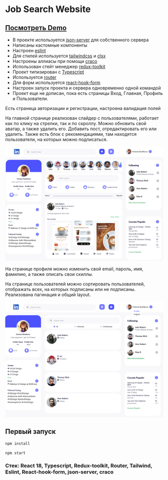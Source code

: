 # Job Search Website

## <a href="https://victoria-rozhkova.github.io/job-search-website/#/" target="_blank">Посмотреть Demo</a>

* В проекте используется [json-server](https://www.npmjs.com/package/json-server) для собственного сервера
* Написаны кастомные компоненты
* Настроен [eslint](https://eslint.org/)
* Для стилей используется [tailwindcss](https://tailwindcss.com/) и [clsx](https://www.npmjs.com/package/clsx)
* Настроены аллиасы при помощи [craco](https://craco.js.org/)
* Использован стейт менеджер [redux-toolkit](https://redux-toolkit.js.org/)
* Проект типизирован с [Typescript](https://www.typescriptlang.org/)
* Используется [router](https://reactrouter.com/)
* Для форм используется [react-hook-form](https://react-hook-form.com/)
* Настроен запуск проекта и сервера одновременно одной командой
* Проект еще не дописан, пока есть страницы Вход, Главная, Профиль и Пользователи.

Есть страница авторизации и регистрации, настроена валидация полей

На главной странице реализован слайдер с пользователями, работает как по клику на стрелки, так и по скроллу.
Можно обновить свой аватар, а также удалить его. Добавить пост, отредактировать его или удалить. Также есть блок с рекомендациями, там находятся пользователи, на которых можно подписаться.

![preview](https://raw.githubusercontent.com/Victoria-Rozhkova/job-search-website/refs/heads/preview/preview.png)

На странице профиля можно изменить свой email, пароль, имя, фамилию, а также описать свои скиллы.

На странице пользователей можно сортировать пользователей, отображать всех, на которых подписаны или не подписаны.
Реализована пагинация и общий layout.

![preview](https://raw.githubusercontent.com/Victoria-Rozhkova/job-search-website/refs/heads/preview/preview2.png)


## Первый запуск

```
npm install
```

```
npm start
```

### Стек: React 18, Typescript, Redux-toolkit, Router, Tailwind, Eslint, React-hook-form, json-server, craco



